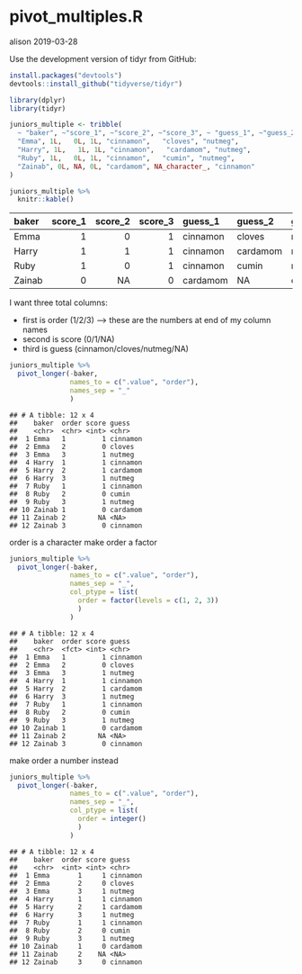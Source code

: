 pivot\_multiples.R
================
alison
2019-03-28

Use the development version of tidyr from GitHub:

``` r
install.packages("devtools")
devtools::install_github("tidyverse/tidyr")
```

``` r
library(dplyr)
library(tidyr)

juniors_multiple <- tribble(
  ~ "baker", ~"score_1", ~"score_2", ~"score_3", ~ "guess_1", ~"guess_2", ~"guess_3",
  "Emma", 1L,   0L, 1L, "cinnamon",   "cloves", "nutmeg",
  "Harry", 1L,   1L, 1L, "cinnamon",   "cardamom", "nutmeg",
  "Ruby", 1L,   0L, 1L, "cinnamon",   "cumin", "nutmeg",
  "Zainab", 0L, NA, 0L, "cardamom", NA_character_, "cinnamon"
)

juniors_multiple %>% 
  knitr::kable()
```

| baker  | score\_1 | score\_2 | score\_3 | guess\_1 | guess\_2 | guess\_3 |
| :----- | -------: | -------: | -------: | :------- | :------- | :------- |
| Emma   |        1 |        0 |        1 | cinnamon | cloves   | nutmeg   |
| Harry  |        1 |        1 |        1 | cinnamon | cardamom | nutmeg   |
| Ruby   |        1 |        0 |        1 | cinnamon | cumin    | nutmeg   |
| Zainab |        0 |       NA |        0 | cardamom | NA       | cinnamon |

I want three total columns:

  - first is order (1/2/3) –\> these are the numbers at end of my column
    names
  - second is score (0/1/NA)
  - third is guess (cinnamon/cloves/nutmeg/NA)

<!-- end list -->

``` r
juniors_multiple %>% 
  pivot_longer(-baker,
               names_to = c(".value", "order"),
               names_sep = "_"
               )
```

    ## # A tibble: 12 x 4
    ##    baker  order score guess   
    ##    <chr>  <chr> <int> <chr>   
    ##  1 Emma   1         1 cinnamon
    ##  2 Emma   2         0 cloves  
    ##  3 Emma   3         1 nutmeg  
    ##  4 Harry  1         1 cinnamon
    ##  5 Harry  2         1 cardamom
    ##  6 Harry  3         1 nutmeg  
    ##  7 Ruby   1         1 cinnamon
    ##  8 Ruby   2         0 cumin   
    ##  9 Ruby   3         1 nutmeg  
    ## 10 Zainab 1         0 cardamom
    ## 11 Zainab 2        NA <NA>    
    ## 12 Zainab 3         0 cinnamon

order is a character make order a factor

``` r
juniors_multiple %>% 
  pivot_longer(-baker,
               names_to = c(".value", "order"),
               names_sep = "_",
               col_ptype = list(
                 order = factor(levels = c(1, 2, 3))
                 )
               )
```

    ## # A tibble: 12 x 4
    ##    baker  order score guess   
    ##    <chr>  <fct> <int> <chr>   
    ##  1 Emma   1         1 cinnamon
    ##  2 Emma   2         0 cloves  
    ##  3 Emma   3         1 nutmeg  
    ##  4 Harry  1         1 cinnamon
    ##  5 Harry  2         1 cardamom
    ##  6 Harry  3         1 nutmeg  
    ##  7 Ruby   1         1 cinnamon
    ##  8 Ruby   2         0 cumin   
    ##  9 Ruby   3         1 nutmeg  
    ## 10 Zainab 1         0 cardamom
    ## 11 Zainab 2        NA <NA>    
    ## 12 Zainab 3         0 cinnamon

make order a number instead

``` r
juniors_multiple %>% 
  pivot_longer(-baker,
               names_to = c(".value", "order"),
               names_sep = "_",
               col_ptype = list(
                 order = integer()
                 )
               )
```

    ## # A tibble: 12 x 4
    ##    baker  order score guess   
    ##    <chr>  <int> <int> <chr>   
    ##  1 Emma       1     1 cinnamon
    ##  2 Emma       2     0 cloves  
    ##  3 Emma       3     1 nutmeg  
    ##  4 Harry      1     1 cinnamon
    ##  5 Harry      2     1 cardamom
    ##  6 Harry      3     1 nutmeg  
    ##  7 Ruby       1     1 cinnamon
    ##  8 Ruby       2     0 cumin   
    ##  9 Ruby       3     1 nutmeg  
    ## 10 Zainab     1     0 cardamom
    ## 11 Zainab     2    NA <NA>    
    ## 12 Zainab     3     0 cinnamon
